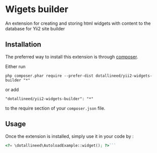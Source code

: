 Wigets builder
==============
An extension for creating and storing html widgets with content to the database for Yii2 site builder

Installation
------------

The preferred way to install this extension is through [composer](http://getcomposer.org/download/).

Either run

```
php composer.phar require --prefer-dist dotallineed/yii2-widgets-builder "*"
```

or add

```
"dotallineed/yii2-widgets-builder": "*"
```

to the require section of your `composer.json` file.


Usage
-----

Once the extension is installed, simply use it in your code by  :

```php
<?= \dotallineed\AutoloadExample::widget(); ?>```